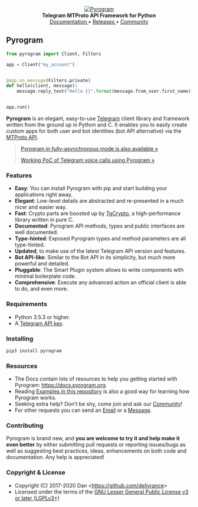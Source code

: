 <p align="center">
    <a href="https://github.com/pyrogram/pyrogram">
        <img src="https://i.imgur.com/BOgY9ai.png" alt="Pyrogram">
    </a>
    <br>
    <b>Telegram MTProto API Framework for Python</b>
    <br>
    <a href="https://docs.pyrogram.org">
        Documentation
    </a>
    •
    <a href="https://github.com/pyrogram/pyrogram/releases">
        Releases
    </a>
    •
    <a href="https://t.me/Pyrogram">
        Community
    </a>
</p>

## Pyrogram

``` python
from pyrogram import Client, Filters

app = Client("my_account")


@app.on_message(Filters.private)
def hello(client, message):
    message.reply_text("Hello {}".format(message.from_user.first_name))


app.run()
```

**Pyrogram** is an elegant, easy-to-use [Telegram](https://telegram.org/) client library and framework written from the
ground up in Python and C. It enables you to easily create custom apps for both user and bot identities (bot API alternative) via the [MTProto API](https://core.telegram.org/api#telegram-api).

> [Pyrogram in fully-asynchronous mode is also available »](https://github.com/pyrogram/pyrogram/issues/181)
>
> [Working PoC of Telegram voice calls using Pyrogram »](https://github.com/bakatrouble/pytgvoip)

### Features

- **Easy**: You can install Pyrogram with pip and start building your applications right away.
- **Elegant**: Low-level details are abstracted and re-presented in a much nicer and easier way.
- **Fast**: Crypto parts are boosted up by [TgCrypto](https://github.com/pyrogram/tgcrypto), a high-performance library
  written in pure C.
- **Documented**: Pyrogram API methods, types and public interfaces are well documented.
- **Type-hinted**: Exposed Pyrogram types and method parameters are all type-hinted.
- **Updated**, to make use of the latest Telegram API version and features.
- **Bot API-like**: Similar to the Bot API in its simplicity, but much more powerful and detailed.
- **Pluggable**: The Smart Plugin system allows to write components with minimal boilerplate code.
- **Comprehensive**: Execute any advanced action an official client is able to do, and even more.

### Requirements

- Python 3.5.3 or higher.
- A [Telegram API key](https://docs.pyrogram.org/intro/setup#api-keys).

### Installing

``` bash
pip3 install pyrogram
```

### Resources

- The Docs contain lots of resources to help you getting started with Pyrogram: https://docs.pyrogram.org.
- Reading [Examples in this repository](https://github.com/pyrogram/pyrogram/tree/master/examples) is also a good way
  for learning how Pyrogram works.
- Seeking extra help? Don't be shy, come join and ask our [Community](https://t.me/PyrogramChat)!
- For other requests you can send an [Email](mailto:dan@pyrogram.org) or a [Message](https://t.me/haskell).

### Contributing

Pyrogram is brand new, and **you are welcome to try it and help make it even better** by either submitting pull
requests or reporting issues/bugs as well as suggesting best practices, ideas, enhancements on both code
and documentation. Any help is appreciated!

### Copyright & License

- Copyright (C) 2017-2020 Dan <<https://github.com/delivrance>>
- Licensed under the terms of the [GNU Lesser General Public License v3 or later (LGPLv3+)](COPYING.lesser)
